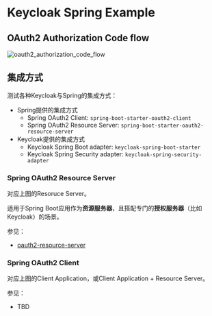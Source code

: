# Keycloak Spring Example

## OAuth2 Authorization Code flow

![oauth2_authorization_code_flow](https://www.baeldung.com/wp-content/uploads/2020/08/AuthCodeFlowSequenceDiagram-1.png)

## 集成方式
测试各种Keycloak与Spring的集成方式：
- Spring提供的集成方式
    - Spring OAuth2 Client: `spring-boot-starter-oauth2-client`
    - Spring OAuth2 Resource Server: `spring-boot-starter-oauth2-resource-server`
- Keycloak提供的集成方式
    - Keycloak Spring Boot adapter: `keycloak-spring-boot-starter`
    - Keycloak Spring Security adapter: `keycloak-spring-security-adapter`

### Spring OAuth2 Resource Server

对应上图的Resoruce Server。

适用于Spring Boot应用作为**资源服务器**，且搭配专门的**授权服务器**（比如Keycloak）的场景。


参见：
- [oauth2-resource-server](./oauth2-resource-server)

### Spring OAuth2 Client

对应上图的Client Application，或Client Application + Resource Server。

参见：
- TBD